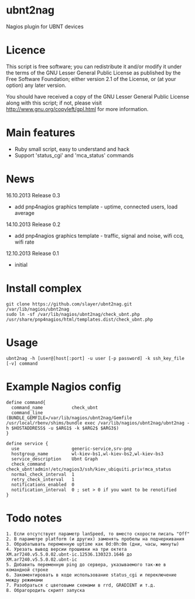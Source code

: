 
ubnt2nag
========

Nagios plugin for UBNT devices


Licence
=======

This script is free software; you can redistribute it and/or modify it under the terms of
the GNU Lesser General Public License as published by the Free Software Foundation;
either version 2.1 of the License, or (at your option) any later version.

You should have received a copy of the GNU Lesser General Public License along with this
script; if not, please visit http://www.gnu.org/copyleft/gpl.html for more information.


Main features
=============

* Ruby small script, easy to understand and hack
* Support 'status_cgi' and 'mca_status' commands


News
====

16.10.2013 Release 0.3

* add pnp4nagios graphics template - uptime, connected users, load average

14.10.2013 Release 0.2

* add pnp4nagios graphics template - traffic, signal and noise, wifi ccq, wifi rate

12.10.2013 Release 0.1

* initial


Install complex
===============

	git clone https://github.com/slayer/ubnt2nag.git /var/lib/nagios/ubnt2nag
	sudo ln -sf /var/lib/nagios/ubnt2nag/check_ubnt.php /usr/share/pnp4nagios/html/templates.dist/check_ubnt.php


Usage
=====

	ubnt2nag -h [user@]host[:port] -u user [-p password] -k ssh_key_file [-v] command


Example Nagios config
=====================

	define command{
	  command_name           check_ubnt
	  command_line           (BUNDLE_GEMFILE=/var/lib/nagios/ubnt2nag/Gemfile /usr/local/rbenv/shims/bundle exec /var/lib/nagios/ubnt2nag/ubnt2nag -h $HOSTADDRESS$ -u $ARG1$ -k $ARG2$ $ARG3$)
	}

	define service {
	  use                    generic-service,srv-pnp
	  hostgroup_name         wl-kiev-bs1,wl-kiev-bs2,wl-kiev-bs3
	  service_description    Ubnt Graph
	  check_command          check_ubnt!admin!/etc/nagios3/ssh/kiev_ubiquiti.priv!mca_status
	  normal_check_interval  1
	  retry_check_interval   1
	  notifications_enabled  0
	  notification_interval  0 ; set > 0 if you want to be renotified
	}


Todo notes
==========

	1. Если отсутствует параметр lanSpeed, то вместо скорости писать "Off"
	2. В параметре platform (и других) заменять пробелы на подчеркивания
	3. Обрабатывать переменную uptime как 0d:0h:0m (дни, часы, минуты)
	4. Урезать вывод версии прошивки на три октета XM.ar7240.v5.5.0.02.ubnt-ic.12536.130323.1646 до XM.ar7240.v5.5.0.02.ubnt-ic
	5. Добавить переменную ping до сервера, указываемого так-же в командной строке
	6. Закоментировать в коде использование status_cgi и переключение между режимами
	7. Разобраться с цветовыми схемами в rrd, GRADIENT и т.д.
	8. Обрагородить скрипт запуска

